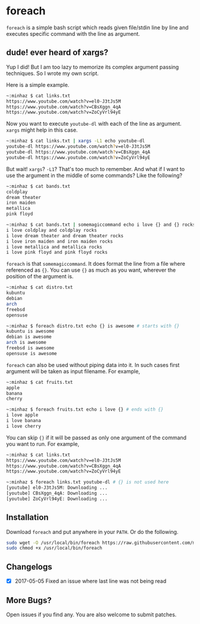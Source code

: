 # foreach

`foreach` is a simple bash script which reads given file/stdin line by line and executes specific command with the line as argument.

## dude! ever heard of xargs?

Yup I did! But I am too lazy to memorize its complex argument passing techniques. So I wrote my own script.

Here is a simple example.

```bash
~:minhaz $ cat links.txt 
https://www.youtube.com/watch?v=el0-J3tJs5M
https://www.youtube.com/watch?v=CBsXggn_4qA
https://www.youtube.com/watch?v=ZoCyVrl94yE
```

Now you want to execute `youtube-dl` with each of the line as argument. `xargs` might help in this case.

```bash
~:minhaz $ cat links.txt | xargs -L1 echo youtube-dl
youtube-dl https://www.youtube.com/watch?v=el0-J3tJs5M
youtube-dl https://www.youtube.com/watch?v=CBsXggn_4qA
youtube-dl https://www.youtube.com/watch?v=ZoCyVrl94yE
```

But wait! `xargs`? `-L1`? That's too much to remember. And what if I want to use the argument in the middle of some commands? Like the following?

```bash
~:minhaz $ cat bands.txt 
coldplay
dream theater
iron maiden
metallica
pink floyd

~:minhaz $ cat bands.txt | somemagiccommand echo i love {} and {} rocks
i love coldplay and coldplay rocks
i love dream theater and dream theater rocks
i love iron maiden and iron maiden rocks
i love metallica and metallica rocks
i love pink floyd and pink floyd rocks
```

`foreach` is that `somemagiccommand`. It does format the line from a file where referenced as `{}`. You can use `{}` as much as you want, wherever the position of the argument is.

```bash
~:minhaz $ cat distro.txt 
kubuntu
debian
arch
freebsd
opensuse

~:minhaz $ foreach distro.txt echo {} is awesome # starts with {}
kubuntu is awesome
debian is awesome
arch is awesome
freebsd is awesome
opensuse is awesome
```

`foreach` can also be used without piping data into it. In such cases first argument will be taken as input filename. For example,

```bash
~:minhaz $ cat fruits.txt 
apple
banana
cherry

~:minhaz $ foreach fruits.txt echo i love {} # ends with {}
i love apple
i love banana
i love cherry
```

You can skip `{}` if it will be passed as only one argument of the command you want to run. For example,

```bash
~:minhaz $ cat links.txt 
https://www.youtube.com/watch?v=el0-J3tJs5M
https://www.youtube.com/watch?v=CBsXggn_4qA
https://www.youtube.com/watch?v=ZoCyVrl94yE

~:minhaz $ foreach links.txt youtube-dl # {} is not used here
[youtube] el0-J3tJs5M: Downloading ...
[youtube] CBsXggn_4qA: Downloading ...
[youtube] ZoCyVrl94yE: Downloading ...
```

## Installation

Download `foreach` and put anywhere in your `PATH`. Or do the following.

```bash
sudo wget -O /usr/local/bin/foreach https://raw.githubusercontent.com/minhazul-haque/foreach/master/foreach
sudo chmod +x /usr/local/bin/foreach
```

## Changelogs

- [x] 2017-05-05 Fixed an issue where last line was not being read


## More Bugs?

Open issues if you find any. You are also welcome to submit patches.
